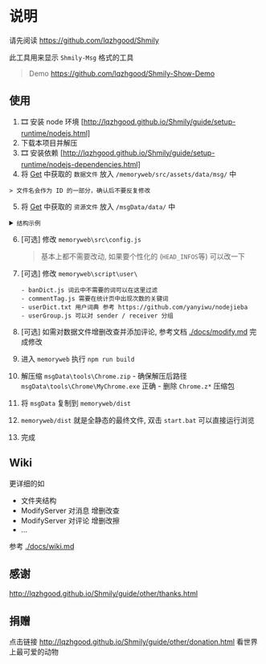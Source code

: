 # 说明

请先阅读 https://github.com/lqzhgood/Shmily

此工具用来显示 `Shmily-Msg` 格式的工具

> Demo https://github.com/lqzhgood/Shmily-Show-Demo

## 使用

1.   🎞️ 安装 node 环境 [http://lqzhgood.github.io/Shmily/guide/setup-runtime/nodejs.html]
2.   下载本项目并解压
3.   🎞️ 安装依赖 [http://lqzhgood.github.io/Shmily/guide/setup-runtime/nodejs-dependencies.html]
4.   将 [Get](http://lqzhgood.github.io/Shmily/guide/use/get.html) 中获取的 `数据文件` 放入 `/memoryweb/src/assets/data/msg/` 中

    > 文件名会作为 ID 的一部分，确认后不要反复修改

5.   将 [Get](http://lqzhgood.github.io/Shmily/guide/use/get.html) 中获取的 `资源文件` 放入 `/msgData/data/` 中

<details> <summary><code>结构示例</code></summary>
    
```
// 更详细的参考 wiki /docs/dev.md#目录说明

- memoryweb
  - src
    - assets 
      - data
        - msg  <--- [数据文件] 夹
          - MobileQQ-lqzh-20201212.json
          - MobileQQ-lqzh-20230101.json
          - Wechat-lqzh-20230203.json
          ...

- msgData
  - data  <--- [资源文件] 夹
    - MobileQQ-lqzh-20201212
        - images
        - videos
        ...
    - MobileQQ-lqzh-20230101
        - images
        - videos
        ...
    - Wechat-lqzh-20230203
        - images
        - videos
        ...
```

</details>



6.  [可选] 修改 `memoryweb\src\config.js`
    > 基本上都不需要改动, 如果要个性化的 (`HEAD_INFOS`等) 可以改一下
7.  [可选] 修改 `memoryweb\script\user\`

        - banDict.js 词云中不需要的词可以在这里过滤
        - commentTag.js 需要在统计页中出现次数的关键词
        - userDict.txt 用户词典 参考 https://github.com/yanyiwu/nodejieba
        - userGroup.js 可以对 sender / receiver 分组

8.  [可选] 如需对数据文件增删改查并添加评论, 参考文档 [./docs/modify.md](./docs/modify.md) 完成修改

9.   进入 `memoryweb` 执行 `npm run build`
10.   解压缩 `msgData\tools\Chrome.zip`
    -   确保解压后路径 `msgData\tools\Chrome\MyChrome.exe` 正确
    -   删除 `Chrome.z*` 压缩包
11.   将 `msgData` 复制到 `memoryweb/dist`
12.   `memoryweb/dist` 就是全静态的最终文件, 双击 `start.bat` 可以直接运行浏览 
13.    完成


## Wiki

更详细的如

- 文件夹结构
- ModifyServer 对消息 增删改查
- ModifyServer 对评论 增删改擦
- ...

参考 [./docs/wiki.md](./docs/wiki.md)


## 感谢

http://lqzhgood.github.io/Shmily/guide/other/thanks.html

## 捐赠

点击链接 http://lqzhgood.github.io/Shmily/guide/other/donation.html 看世界上最可爱的动物
